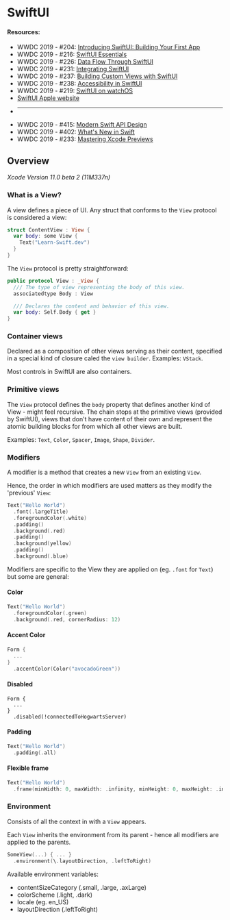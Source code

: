 # SwiftUI

#### Resources:

* WWDC 2019 - \#204: [Introducing SwiftUI: Building Your First App](https://developer.apple.com/videos/play/wwdc2019/204/)
* WWDC 2019 - \#216: [SwiftUI Essentials](https://developer.apple.com/videos/play/wwdc2019/216/)
* WWDC 2019 - \#226: [Data Flow Through SwiftUI](https://developer.apple.com/videos/play/wwdc2019/226/)
* WWDC 2019 - \#231: [Integrating SwiftUI](https://developer.apple.com/videos/play/wwdc2019/231/)
* WWDC 2019 - \#237: [Building Custom Views with SwiftUI](https://developer.apple.com/videos/play/wwdc2019/237/)
* WWDC 2019 - \#238: [Accessibility in SwiftUI](https://developer.apple.com/videos/play/wwdc2019/238/)
* WWDC 2019 - \#219: [SwiftUI on watchOS](https://developer.apple.com/videos/play/wwdc2019/219/)
* [SwiftUI Apple website](https://developer.apple.com/tutorials/swiftui)
* ---
* WWDC 2019 - \#415: [Modern Swift API Design](https://developer.apple.com/videos/play/wwdc2019/415/)
* WWDC 2019 - \#402: [What's New in Swift](https://developer.apple.com/videos/play/wwdc2019/402/)
* WWDC 2019 - \#233: [Mastering Xcode Previews](https://developer.apple.com/videos/play/wwdc2019/233/)



## Overview

_Xcode Version 11.0 beta 2 \(11M337n\)_

### What is a View?

A view defines a piece of UI. Any struct that conforms to the `View` protocol is considered a view:

```swift
struct ContentView : View {
  var body: some View {
    Text("Learn-Swift.dev")
  }
}
```

The `View` protocol is pretty straightforward:

```swift
public protocol View : _View {
  /// The type of view representing the body of this view.
  associatedtype Body : View

  /// Declares the content and behavior of this view.
  var body: Self.Body { get }
}
```

### Container views

Declared as a composition of other views serving as their content, specified in a special kind of closure caled the `view builder`. Examples: `VStack`. 

Most controls in SwiftUI are also containers.

### Primitive views

The `View` protocol defines the `body` property that defines another kind of View - might feel recursive. The chain stops at the primitive views \(provided by SwiftUI\), views that don't have content of their own and represent the atomic building blocks for from which all other views are built.

Examples: `Text`, `Color`, `Spacer`, `Image`, `Shape`, `Divider`.

### Modifiers

A modifier is a method that creates a new `View` from an existing `View`.

Hence, the order in which modifiers are used matters as they modify the 'previous' `View`:

```swift
Text("Hello World")
  .font(.largeTitle)
  .foregroundColor(.white)
  .padding()
  .background(.red)
  .padding()
  .background(yellow)
  .padding()
  .background(.blue)
```

Modifiers are specific to the View they are applied on \(eg. `.font` for `Text`\) but some are general:

#### Color

```swift
Text("Hello World")
  .foregroundColor(.green)
  .background(.red, cornerRadius: 12)
```

#### Accent Color

```swift
Form {
  ...
}
  .accentColor(Color("avocadoGreen"))
```

#### Disabled

```text
Form {
  ...
}
  .disabled(!connectedToHogwartsServer)
```

#### Padding

```swift
Text("Hello World")
  .padding(.all)
```

#### Flexible frame

```swift
Text("Hello World")
  .frame(minWidth: 0, maxWidth: .infinity, minHeight: 0, maxHeight: .infinity)
```

### Environment

Consists of all the context in with a `View` appears.

Each `View` inherits the environment from its parent - hence all modifiers are applied to the parents.

```swift
SomeView(...) { ... }
  .environment(\.layoutDirection, .leftToRight)
```

Available environment variables:

* contentSizeCategory \(.small, .large, .axLarge\)
* colorScheme \(.light, .dark\)
* locale \(eg. en\_US\)
* layoutDirection \(.leftToRight\)

